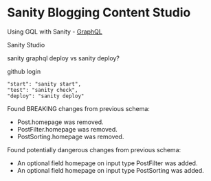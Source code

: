 # Sanity Blogging Content Studio

Using GQL with Sanity - [GraphQL](https://www.sanity.io/docs/graphql)

Sanity Studio

sanity graphql deploy vs sanity deploy?

github login

    "start": "sanity start",
    "test": "sanity check",
    "deploy": "sanity deploy"

Found BREAKING changes from previous schema:

- Post.homepage was removed.
- PostFilter.homepage was removed.
- PostSorting.homepage was removed.

Found potentially dangerous changes from previous schema:

- An optional field homepage on input type PostFilter was added.
- An optional field homepage on input type PostSorting was added.
